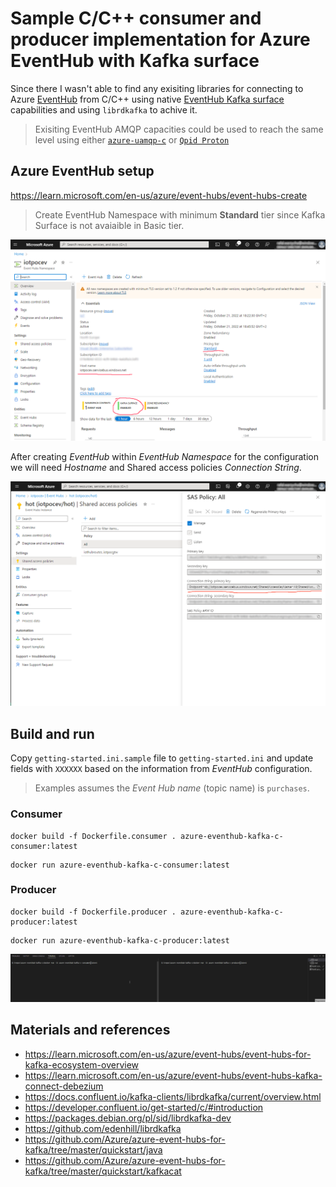 # Sample C/C++ consumer and producer implementation for Azure EventHub with Kafka surface

Since there I wasn't able to find any exisiting libraries for connecting to Azure [EventHub](https://learn.microsoft.com/en-us/azure/event-hubs/) from C/C++ using native [EventHub Kafka surface](https://learn.microsoft.com/en-us/azure/event-hubs/event-hubs-for-kafka-ecosystem-overview) capabilities and using `librdkafka` to achive it. 

> Exisiting EventHub AMQP capacities could be used to reach the same level using either [`azure-uamqp-c`](https://github.com/Azure/azure-uamqp-c) or [`Qpid Proton`](https://qpid.apache.org/proton/index.html)

## Azure EventHub setup

https://learn.microsoft.com/en-us/azure/event-hubs/event-hubs-create

> Create EventHub Namespace with minimum **Standard** tier since Kafka Surface is not avaiaible in Basic tier.

![EventHub Namespace](./imgs/eventhub_namespace.png)

After creating *EventHub* within *EventHub Namespace* for the configuration we will need *Hostname* and Shared access policies *Connection String*.


![EventHub](./imgs/eventhub.png)

## Build and run

Copy `getting-started.ini.sample` file to `getting-started.ini` and update fields with `XXXXXX` based on the information from *EventHub* configuration.

> Examples assumes the *Event Hub name* (topic name) is `purchases`.

### Consumer

```
docker build -f Dockerfile.consumer . azure-eventhub-kafka-c-consumer:latest
```

```
docker run azure-eventhub-kafka-c-consumer:latest
```

### Producer
```
docker build -f Dockerfile.producer . azure-eventhub-kafka-c-producer:latest
```

```
docker run azure-eventhub-kafka-c-producer:latest
```

![Animation](./imgs/animation.gif)

## Materials and references

* https://learn.microsoft.com/en-us/azure/event-hubs/event-hubs-for-kafka-ecosystem-overview
* https://learn.microsoft.com/en-us/azure/event-hubs/event-hubs-kafka-connect-debezium
* https://docs.confluent.io/kafka-clients/librdkafka/current/overview.html
* https://developer.confluent.io/get-started/c/#introduction
* https://packages.debian.org/pl/sid/librdkafka-dev
* https://github.com/edenhill/librdkafka
* https://github.com/Azure/azure-event-hubs-for-kafka/tree/master/quickstart/java
* https://github.com/Azure/azure-event-hubs-for-kafka/tree/master/quickstart/kafkacat
